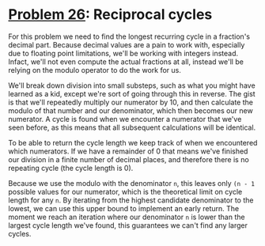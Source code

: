 # [Problem 26](https://projecteuler.net/problem=26): Reciprocal cycles

For this problem we need to find the longest recurring cycle in a fraction's decimal part.
Because decimal values are a pain to work with, especially due to floating point limitations, we'll be working with integers instead.
Infact, we'll not even compute the actual fractions at all, instead we'll be relying on the modulo operator to do the work for us.

We'll break down division into small substeps, such as what you might have learned as a kid, except we're sort of going through this in reverse.
The gist is that we'll repeatedly multiply our numerator by 10, and then calculate the modulo of that number and our denominator, which then becomes our new numerator.
A cycle is found when we encounter a numerator that we've seen before, as this means that all subsequent calculations will be identical.

To be able to return the cycle length we keep track of when we encountered which numerators.
If we have a remainder of 0 that means we've finished our division in a finite number of decimal places, and therefore there is no repeating cycle (the cycle length is 0).

Because we use the modulo with the denominator `n`, this leaves only `(n - 1` possible values for our numerator, which is the theoretical limit on cycle length for any `n`.
By iterating from the highest candidate denominator to the lowest, we can use this upper bound to implement an early return.
The moment we reach an iteration where our denominator `n` is lower than the largest cycle length we've found, this guarantees we can't find any larger cycles.

